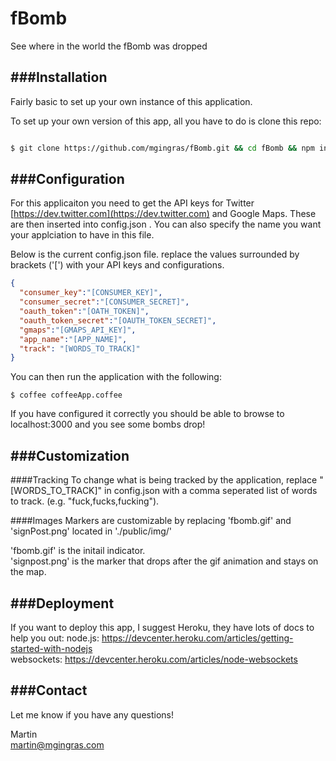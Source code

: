 fBomb
=====

See where in the world the fBomb was dropped

###Installation
---

Fairly basic to set up your own instance of this application.

To set up your own version of this app, all you have to do is clone this repo:

```bash

$ git clone https://github.com/mgingras/fBomb.git && cd fBomb && npm install

```

###Configuration
---

For this applicaiton you need to get the API keys for Twitter [https://dev.twitter.com](https://dev.twitter.com) and Google Maps. These are then inserted into config.json . You can also specify the name you want your applciation to have in this file.

Below is the current config.json file. replace the values surrounded by brackets ('[') with your API keys and configurations.

```json
{
  "consumer_key":"[CONSUMER_KEY]",
  "consumer_secret":"[CONSUMER_SECRET]",
  "oauth_token":"[OATH_TOKEN]",
  "oauth_token_secret":"[OAUTH_TOKEN_SECRET]",
  "gmaps":"[GMAPS_API_KEY]",
  "app_name":"[APP_NAME]",
  "track": "[WORDS_TO_TRACK]"
}
```

You can then run the application with the following:

```
$ coffee coffeeApp.coffee
```

If you have configured it correctly you should be able to browse to localhost:3000 and you see some bombs drop!

###Customization
---
####Tracking
To change what is being tracked by the application, replace "[WORDS_TO_TRACK]" in config.json with a comma seperated list of words to track. (e.g. "fuck,fucks,fucking").   

####Images
Markers are customizable by replacing 'fbomb.gif' and 'signPost.png' located in './public/img/'   

'fbomb.gif' is the initail indicator.   
'signpost.png' is the marker that drops after the gif animation and stays on the map.


###Deployment
---
If you want to deploy this app, I suggest Heroku, they have lots of docs to help you out:
node.js: https://devcenter.heroku.com/articles/getting-started-with-nodejs   
websockets: https://devcenter.heroku.com/articles/node-websockets

###Contact
---

Let me know if you have any questions!

Martin   
<martin@mgingras.com>
